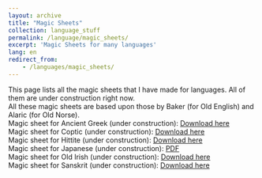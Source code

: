 ```yaml
---
layout: archive
title: "Magic Sheets"
collection: language_stuff
permalink: /language/magic_sheets/
excerpt: 'Magic Sheets for many languages'
lang: en
redirect_from: 
    - /languages/magic_sheets/
---
```

This page lists all the magic sheets that I have made for languages. All of them are under construction right now. <br>
All these magic sheets are based upon those by Baker (for Old English) and Alaric (for Old Norse).<br>
Magic sheet for Ancient Greek (under construction): 
[Download here](https://argilfea.github.io/philippethemedicalphysicist.github.io/files/Languages/Ancient_Greek_Magic_Sheet_v1.pdf)<br>
Magic sheet for Coptic (under construction): 
[Download here](https://argilfea.github.io/philippethemedicalphysicist.github.io/files/Languages/Coptic_Magic_Sheet_v4.pdf)<br>
Magic sheet for Hittite (under construction): 
[Download here](https://argilfea.github.io/philippethemedicalphysicist.github.io/files/Languages/Hittite_Magic_Sheet_v2.pdf)<br>
Magic sheet for Japanese (under construction): 
<a href="https://argilfea.github.io/philippethemedicalphysicist.github.io/files/Languages/Japanese_Magic_Sheet_v1.pdf" target="_blank" rel="noopener noreferrer">PDF</a><br>
Magic sheet for Old Irish (under construction): 
[Download here](https://argilfea.github.io/philippethemedicalphysicist.github.io/files/Languages/Old_Irish_Magic_Sheet_v1.pdf)<br>
Magic sheet for Sanskrit (under construction): 
[Download here](https://argilfea.github.io/philippethemedicalphysicist.github.io/files/Languages/Sanskrit_Magic_Sheet_v4.pdf)<br>
